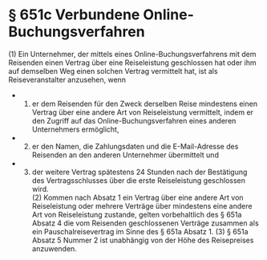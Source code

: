 # § 651c Verbundene Online-Buchungsverfahren
(1) Ein Unternehmer, der mittels eines Online-Buchungsverfahrens mit dem Reisenden einen Vertrag über eine Reiseleistung geschlossen hat oder ihm auf demselben Weg einen solchen Vertrag vermittelt hat, ist als Reiseveranstalter anzusehen, wenn
* 1. er dem Reisenden für den Zweck derselben Reise mindestens einen Vertrag über eine andere Art von Reiseleistung vermittelt, indem er den Zugriff auf das Online-Buchungsverfahren eines anderen Unternehmers ermöglicht,
* 2. er den Namen, die Zahlungsdaten und die E-Mail-Adresse des Reisenden an den anderen Unternehmer übermittelt und
* 3. der weitere Vertrag spätestens 24 Stunden nach der Bestätigung des Vertragsschlusses über die erste Reiseleistung geschlossen wird.  
(2) Kommen nach Absatz 1 ein Vertrag über eine andere Art von Reiseleistung oder mehrere Verträge über mindestens eine andere Art von Reiseleistung zustande, gelten vorbehaltlich des § 651a Absatz 4 die vom Reisenden geschlossenen Verträge zusammen als ein Pauschalreisevertrag im Sinne des § 651a Absatz 1.
(3) § 651a Absatz 5 Nummer 2 ist unabhängig von der Höhe des Reisepreises anzuwenden.